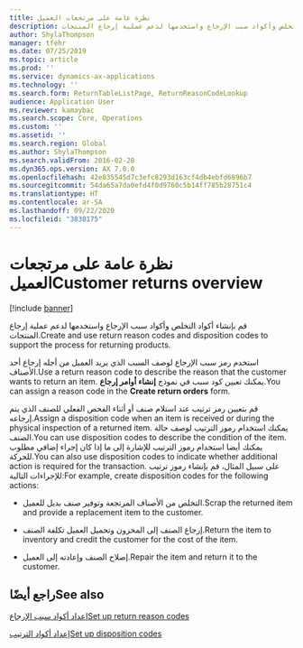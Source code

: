 ```yaml
---
title: نظرة عامة على مرتجعات العميل
description: قم بإنشاء أكواد التخلص وأكواد سبب الإرجاع واستخدمها لدعم عملية إرجاع المنتجات.
author: ShylaThompson
manager: tfehr
ms.date: 07/25/2019
ms.topic: article
ms.prod: ''
ms.service: dynamics-ax-applications
ms.technology: ''
ms.search.form: ReturnTableListPage, ReturnReasonCodeLookup
audience: Application User
ms.reviewer: kamaybac
ms.search.scope: Core, Operations
ms.custom: ''
ms.assetid: ''
ms.search.region: Global
ms.author: ShylaThompson
ms.search.validFrom: 2016-02-28
ms.dyn365.ops.version: AX 7.0.0
ms.openlocfilehash: 42e835545d7c3efc8293d163cf4db4ebfd6896b7
ms.sourcegitcommit: 54da65a7da0efd4f0d9760c5b14ff785b28751c4
ms.translationtype: HT
ms.contentlocale: ar-SA
ms.lasthandoff: 09/22/2020
ms.locfileid: "3830175"
---
```

# <a name="customer-returns-overview"></a><span data-ttu-id="0f5fc-103">نظرة عامة على مرتجعات العميل</span><span class="sxs-lookup"><span data-stu-id="0f5fc-103">Customer returns overview</span></span>

[!include [banner](../includes/banner.md)]


<span data-ttu-id="0f5fc-104">قم بإنشاء أكواد التخلص وأكواد سبب الإرجاع واستخدمها لدعم عملية إرجاع المنتجات.</span><span class="sxs-lookup"><span data-stu-id="0f5fc-104">Create and use return reason codes and disposition codes to support the process for returning products.</span></span>

<span data-ttu-id="0f5fc-105">استخدم رمز سبب الإرجاع لوصف السبب الذي يريد العميل من أجله إرجاع أحد الأصناف.</span><span class="sxs-lookup"><span data-stu-id="0f5fc-105">Use a return reason code to describe the reason that the customer wants to return an item.</span></span> <span data-ttu-id="0f5fc-106">يمكنك تعيين كود سبب في نموذج **إنشاء أوامر إرجاع**.</span><span class="sxs-lookup"><span data-stu-id="0f5fc-106">You can assign a reason code in the **Create return orders** form.</span></span>

<span data-ttu-id="0f5fc-107">قم بتعيين رمز ترتيب عند استلام صنف أو أثناء الفحص الفعلي للصنف الذي يتم إرجاعه.</span><span class="sxs-lookup"><span data-stu-id="0f5fc-107">Assign a disposition code when an item is received or during the physical inspection of a returned item.</span></span> <span data-ttu-id="0f5fc-108">يمكنك استخدام رموز الترتيب لوصف حالة الصنف.</span><span class="sxs-lookup"><span data-stu-id="0f5fc-108">You can use disposition codes to describe the condition of the item.</span></span> <span data-ttu-id="0f5fc-109">يمكنك أيضا استخدام رموز الترتيب للإشارة إلى ما إذا كان إجراء إضافي مطلوب للحركة.</span><span class="sxs-lookup"><span data-stu-id="0f5fc-109">You can also use disposition codes to indicate whether additional action is required for the transaction.</span></span> <span data-ttu-id="0f5fc-110">على سبيل المثال، قم بإنشاء رموز ترتيب للإجراءات التالية:</span><span class="sxs-lookup"><span data-stu-id="0f5fc-110">For example, create disposition codes for the following actions:</span></span>

  - <span data-ttu-id="0f5fc-111">التخلص من الأصناف المرتجعة وتوفير صنف بديل للعميل.</span><span class="sxs-lookup"><span data-stu-id="0f5fc-111">Scrap the returned item and provide a replacement item to the customer.</span></span>

  - <span data-ttu-id="0f5fc-112">إرجاع الصنف إلى المخزون وتحميل العميل تكلفة الصنف.</span><span class="sxs-lookup"><span data-stu-id="0f5fc-112">Return the item to inventory and credit the customer for the cost of the item.</span></span>

  - <span data-ttu-id="0f5fc-113">إصلاح الصنف وإعادته إلى العميل.</span><span class="sxs-lookup"><span data-stu-id="0f5fc-113">Repair the item and return it to the customer.</span></span>

## <a name="see-also"></a><span data-ttu-id="0f5fc-114">راجع أيضًا</span><span class="sxs-lookup"><span data-stu-id="0f5fc-114">See also</span></span>

[<span data-ttu-id="0f5fc-115">إعداد أكواد سبب الإرجاع</span><span class="sxs-lookup"><span data-stu-id="0f5fc-115">Set up return reason codes</span></span>](set-up-return-reason-code.md)

[<span data-ttu-id="0f5fc-116">إعداد أكواد الترتيب</span><span class="sxs-lookup"><span data-stu-id="0f5fc-116">Set up disposition codes</span></span>](set-up-disposition-codes.md)




  


